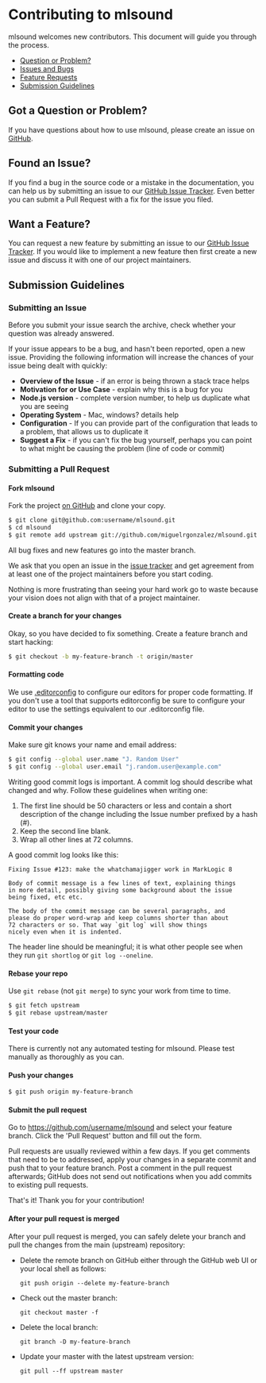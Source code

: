 # Contributing to mlsound

mlsound welcomes new contributors. This document will guide you
through the process.

 - [Question or Problem?](#question)
 - [Issues and Bugs](#issue)
 - [Feature Requests](#feature)
 - [Submission Guidelines](#submit)
 
## <a name="question"></a> Got a Question or Problem?

If you have questions about how to use mlsound, please create an issue on 
[GitHub][issue tracker].

## <a name="issue"></a> Found an Issue?
If you find a bug in the source code or a mistake in the documentation, you can
help us by submitting an issue to our [GitHub Issue Tracker][issue tracker]. 
Even better you can submit a Pull Request with a fix for the issue you filed.

## <a name="feature"></a> Want a Feature?
You can request a new feature by submitting an issue to our 
[GitHub Issue Tracker][issue tracker]. If you would like to implement a new 
feature then first create a new issue and discuss it with one of our project 
maintainers.

## <a name="submit"></a> Submission Guidelines

### Submitting an Issue
Before you submit your issue search the archive, check whether your question 
was already answered.

If your issue appears to be a bug, and hasn't been reported, open a new issue.
Providing the following information will increase the chances of your issue 
being dealt with quickly:

* **Overview of the Issue** - if an error is being thrown a stack trace helps
* **Motivation for or Use Case** - explain why this is a bug for you
* **Node.js version** - complete version number, to help us duplicate what you 
  are seeing
* **Operating System** - Mac, windows? details help
* **Configuration** - If you can provide part of the configuration that leads 
to a problem, that allows us to duplicate it
* **Suggest a Fix** - if you can't fix the bug yourself, perhaps you can point to what might be
  causing the problem (line of code or commit)

### Submitting a Pull Request

#### Fork mlsound

Fork the project [on GitHub](https://github.com/miguelrgonzalez/mlsound/fork) and clone
your copy.

```sh
$ git clone git@github.com:username/mlsound.git
$ cd mlsound
$ git remote add upstream git://github.com/miguelrgonzalez/mlsound.git
```

All bug fixes and new features go into the master branch.

We ask that you open an issue in the [issue tracker][] and get agreement from
at least one of the project maintainers before you start coding.

Nothing is more frustrating than seeing your hard work go to waste because
your vision does not align with that of a project maintainer.


#### Create a branch for your changes

Okay, so you have decided to fix something. Create a feature branch
and start hacking:

```sh
$ git checkout -b my-feature-branch -t origin/master
```

#### Formatting code

We use [.editorconfig][] to configure our editors for proper code formatting. 
If you don't use a tool that supports editorconfig be sure to configure your 
editor to use the settings equivalent to our .editorconfig file.

#### Commit your changes

Make sure git knows your name and email address:

```sh
$ git config --global user.name "J. Random User"
$ git config --global user.email "j.random.user@example.com"
```

Writing good commit logs is important. A commit log should describe what
changed and why. Follow these guidelines when writing one:

1. The first line should be 50 characters or less and contain a short
   description of the change including the Issue number prefixed by a hash (#).
2. Keep the second line blank.
3. Wrap all other lines at 72 columns.

A good commit log looks like this:

```
Fixing Issue #123: make the whatchamajigger work in MarkLogic 8

Body of commit message is a few lines of text, explaining things
in more detail, possibly giving some background about the issue
being fixed, etc etc.

The body of the commit message can be several paragraphs, and
please do proper word-wrap and keep columns shorter than about
72 characters or so. That way `git log` will show things
nicely even when it is indented.
```

The header line should be meaningful; it is what other people see when they
run `git shortlog` or `git log --oneline`.

#### Rebase your repo

Use `git rebase` (not `git merge`) to sync your work from time to time.

```sh
$ git fetch upstream
$ git rebase upstream/master
```


#### Test your code

There is currently not any automated testing for mlsound. Please test manually
as thoroughly as you can. 

#### Push your changes

```sh
$ git push origin my-feature-branch
```

#### Submit the pull request

Go to https://github.com/username/mlsound and select your feature branch. Click
the 'Pull Request' button and fill out the form.

Pull requests are usually reviewed within a few days. If you get comments
that need to be to addressed, apply your changes in a separate commit and push that to your
feature branch. Post a comment in the pull request afterwards; GitHub does
not send out notifications when you add commits to existing pull requests.

That's it! Thank you for your contribution!


#### After your pull request is merged

After your pull request is merged, you can safely delete your branch and pull the changes
from the main (upstream) repository:

* Delete the remote branch on GitHub either through the GitHub web UI or your local shell as follows:

    ```shell
    git push origin --delete my-feature-branch
    ```

* Check out the master branch:

    ```shell
    git checkout master -f
    ```

* Delete the local branch:

    ```shell
    git branch -D my-feature-branch
    ```

* Update your master with the latest upstream version:

    ```shell
    git pull --ff upstream master
    ```

[issue tracker]: https://github.com/miguelrgonzalez/mlsound/issues
[.editorconfig]: http://editorconfig.org/
